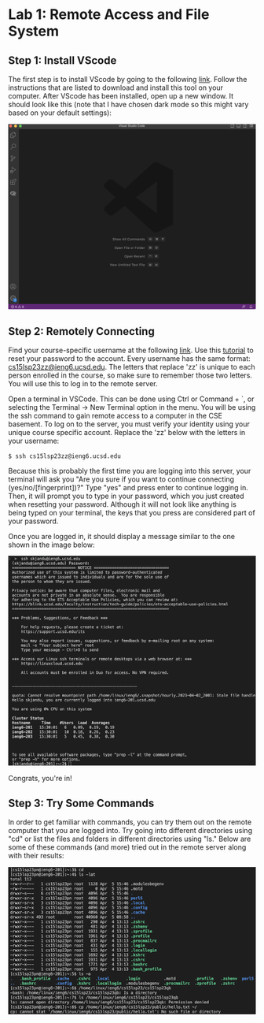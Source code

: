 # Lab 1: Remote Access and File System

## Step 1: Install VScode
The first step is to install VScode by going to the following [link](https://code.visualstudio.com/). Follow the instructions that are listed to download and install this tool on your computer. After VScode has been installed, open up a new window. It should look like this (note that I have chosen dark mode so this might vary based on your default settings): 

![Image](vscode-tutorial.png) 

## Step 2: Remotely Connecting
Find your course-specific username at the following [link](https://sdacs.ucsd.edu/~icc/index.php). Use this [tutorial](https://drive.google.com/file/d/17IDZn8Qq7Q0RkYMxdiIR0o6HJ3B5YqSW/view?usp=share_link) to reset your password to the account. Every username has the same format: cs15lsp23zz@ieng6.ucsd.edu. The letters that replace 'zz' is unique to each person enrolled in the course, so make sure to remember those two letters. You will use this to log in to the remote server.

Open a terminal in VSCode. This can be done using Ctrl or Command + `, or selecting the Terminal → New Terminal option in the menu. You will be using the ssh command to gain remote access to a computer in the CSE basement. To log on to the server, you must verify your identity using your unique course specific account. Replace the 'zz' below with the letters in your username:

```
$ ssh cs15lsp23zz@ieng6.ucsd.edu
```

Because this is probably the first time you are logging into this server, your terminal will ask you "Are you sure if you want to continue connecting (yes/no/[fingerprint])?" Type "yes" and press enter to continue logging in. Then, it will prompt you to type in your password, which you just created when resetting your password. Although it will not look like anything is being typed on your terminal, the keys that you press are considered part of your password. 

Once you are logged in, it should display a message similar to the one shown in the image below: 

![Image](ssh-login.png)

Congrats, you're in! 

## Step 3: Try Some Commands
In order to get familiar with commands, you can try them out on the remote computer that you are logged into. Try going into different directories using "cd" or list the files and folders in different directories using "ls." Below are some of these commands (and more) tried out in the remote server along with their results: 

![Image](terminal-commands.png)

